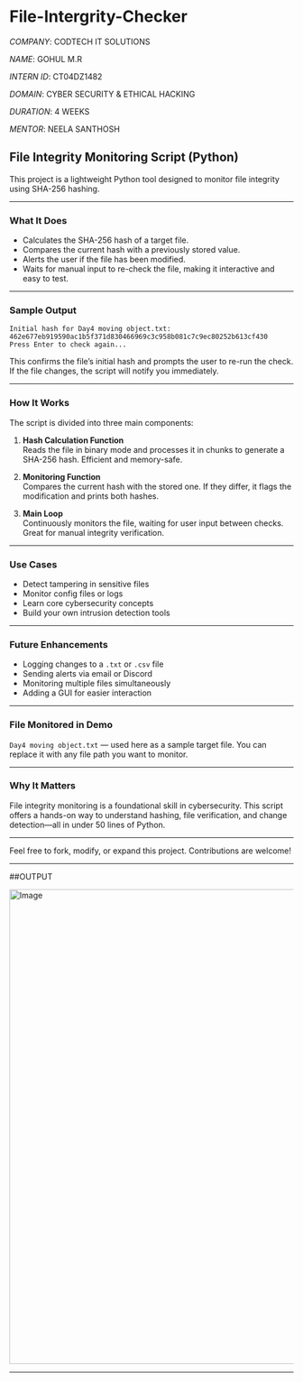 # File-Intergrity-Checker

*COMPANY*: CODTECH IT SOLUTIONS

*NAME*: GOHUL M.R

*INTERN ID*: CT04DZ1482

*DOMAIN*: CYBER SECURITY & ETHICAL HACKING

*DURATION*: 4 WEEKS

*MENTOR*: NEELA SANTHOSH





##  File Integrity Monitoring Script (Python)

This project is a lightweight Python tool designed to monitor file integrity using SHA-256 hashing.  

---

###  What It Does

- Calculates the SHA-256 hash of a target file.
- Compares the current hash with a previously stored value.
- Alerts the user if the file has been modified.
- Waits for manual input to re-check the file, making it interactive and easy to test.

---

###  Sample Output

```
Initial hash for Day4 moving object.txt: 462e677eb919590ac1b5f371d830466969c3c958b081c7c9ec80252b613cf430
Press Enter to check again...
```

This confirms the file’s initial hash and prompts the user to re-run the check. If the file changes, the script will notify you immediately.

---

###  How It Works

The script is divided into three main components:

1. **Hash Calculation Function**  
   Reads the file in binary mode and processes it in chunks to generate a SHA-256 hash. Efficient and memory-safe.

2. **Monitoring Function**  
   Compares the current hash with the stored one. If they differ, it flags the modification and prints both hashes.

3. **Main Loop**  
   Continuously monitors the file, waiting for user input between checks. Great for manual integrity verification.

---

###  Use Cases

- Detect tampering in sensitive files
- Monitor config files or logs
- Learn core cybersecurity concepts
- Build your own intrusion detection tools

---

###  Future Enhancements

- Logging changes to a `.txt` or `.csv` file
- Sending alerts via email or Discord
- Monitoring multiple files simultaneously
- Adding a GUI for easier interaction

---

###  File Monitored in Demo

`Day4 moving object.txt` — used here as a sample target file. You can replace it with any file path you want to monitor.

---

###  Why It Matters

File integrity monitoring is a foundational skill in cybersecurity. This script offers a hands-on way to understand hashing, file verification, and change detection—all in under 50 lines of Python.

---

Feel free to fork, modify, or expand this project. Contributions are welcome!

---

##OUTPUT

<img width="1728" height="842" alt="Image" src="https://github.com/user-attachments/assets/4894fe60-ae08-4933-a507-6167f536d45c" />

---
